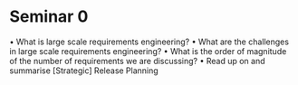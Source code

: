 # Seminar 0
• What is large scale requirements engineering?
• What are the challenges in large scale requirements engineering?
• What is the order of magnitude of the number of requirements we are
discussing?
• Read up on and summarise [Strategic] Release Planning
